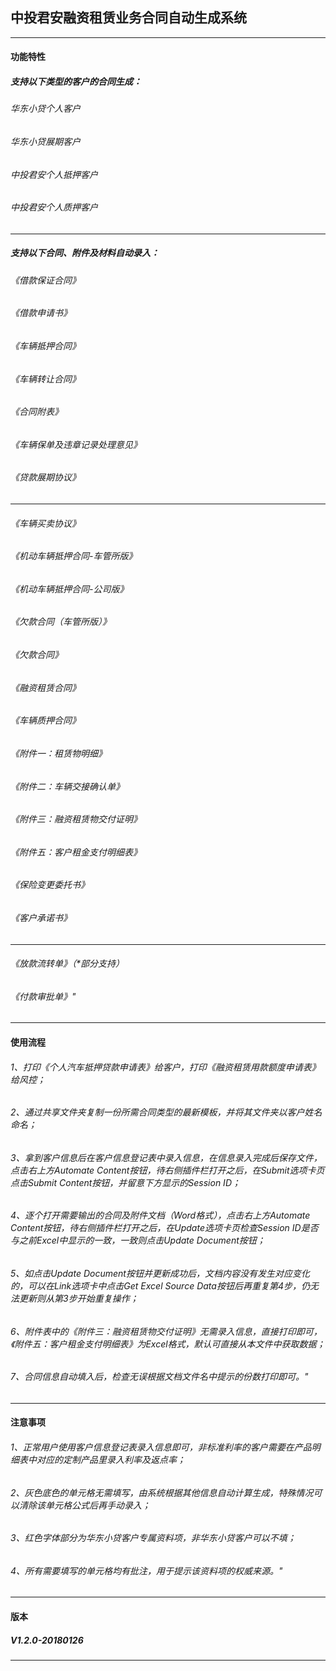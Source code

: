 ## **中投君安融资租赁业务合同自动生成系统**
---
#### **功能特性**
##### 支持以下类型的客户的合同生成：
###### 华东小贷个人客户
###### 华东小贷展期客户
###### 中投君安个人抵押客户
###### 中投君安个人质押客户
---
##### 支持以下合同、附件及材料自动录入：
###### 《借款保证合同》
###### 《借款申请书》
###### 《车辆抵押合同》
###### 《车辆转让合同》
###### 《合同附表》
###### 《车辆保单及违章记录处理意见》
###### 《贷款展期协议》
---
###### 《车辆买卖协议》
###### 《机动车辆抵押合同-车管所版》
###### 《机动车辆抵押合同-公司版》
###### 《欠款合同（车管所版）》
###### 《欠款合同》
###### 《融资租赁合同》
###### 《车辆质押合同》
###### 《附件一：租赁物明细》
###### 《附件二：车辆交接确认单》
###### 《附件三：融资租赁物交付证明》
###### 《附件五：客户租金支付明细表》
###### 《保险变更委托书》
###### 《客户承诺书》
---
###### 《放款流转单》（*部分支持）
###### 《付款审批单》"
---
#### **使用流程**
###### 1、打印《个人汽车抵押贷款申请表》给客户，打印《融资租赁用款额度申请表》给风控；
###### 2、通过共享文件夹复制一份所需合同类型的最新模板，并将其文件夹以客户姓名命名；
###### 3、拿到客户信息后在客户信息登记表中录入信息，在信息录入完成后保存文件，点击右上方Automate Content按钮，待右侧插件栏打开之后，在Submit选项卡页点击Submit Content按钮，并留意下方显示的Session ID；
###### 4、逐个打开需要输出的合同及附件文档（Word格式），点击右上方Automate Content按钮，待右侧插件栏打开之后，在Update选项卡页检查Session ID是否与之前Excel中显示的一致，一致则点击Update Document按钮；
###### 5、如点击Update Document按钮并更新成功后，文档内容没有发生对应变化的，可以在Link选项卡中点击Get Excel Source Data按钮后再重复第4步，仍无法更新则从第3步开始重复操作；
###### 6、附件表中的《附件三：融资租赁物交付证明》无需录入信息，直接打印即可，《附件五：客户租金支付明细表》为Excel格式，默认可直接从本文件中获取数据；
###### 7、合同信息自动填入后，检查无误根据文档文件名中提示的份数打印即可。"
---
#### **注意事项**
###### 1、正常用户使用客户信息登记表录入信息即可，非标准利率的客户需要在产品明细表中对应的定制产品里录入利率及返点率；
###### 2、灰色底色的单元格无需填写，由系统根据其他信息自动计算生成，特殊情况可以清除该单元格公式后再手动录入；
###### 3、红色字体部分为华东小贷客户专属资料项，非华东小贷客户可以不填；
###### 4、所有需要填写的单元格均有批注，用于提示该资料项的权威来源。"
---

#### **版本**
##### V1.2.0-20180126
---
